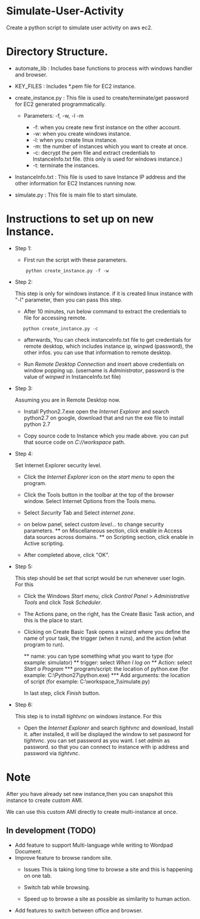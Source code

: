 # Simulate-User-Activity
Create a python script to simulate user activity on aws ec2.

# Directory Structure.

- automate_lib : Includes base functions to process with windows handler and browser.
- KEY_FILES : Includes *.pem file for EC2 instance.
- create_instance.py : This file is used to create/terminate/get password for EC2 generated programmatically.

    * Parameters: -f, -w, -l -m
        
        * -f: when you create new first instance on the other account.
        * -w: when you create windows instance.
        * -l: when you create linux instance.
        * -m: the number of instances which you want to create at once.
        * -c: decrypt the pem file and extract credentials to InstanceInfo.txt file. (this only is used for windows instance.)
        * -t: terminate the instances.
        
- InstanceInfo.txt : This file is used to save Instance IP address and the other information for EC2 Instances running now.
- simulate.py : This file is main file to start simulate.


# Instructions to set up on new Instance.

- Step 1: 
    
    * First run the script with these parameters.
        
    ```
        python create_instance.py -f -w
    ```
       
- Step 2:
    
    This step is only for windows instance. 
    if it is created linux instance with "-l" parameter, then you can pass this step.
    
    * After 10 minutes, run below command to extract the credentials to file for accessing remote.
     
     ```
        python create_instance.py -c
     ```
     
    * afterwards, You can check instanceInfo.txt file to get credentials for remote desktop, 
     which includes instance ip, winpwd (password), the other infos. you can use that information to remote desktop.
       
    * Run *Remote Desktop Connection* and insert above credentials on window popping up. 
    (username is *Administrator*, password is the value of *winpwd* in InstanceInfo.txt file)

- Step 3:
    
    Assuming you are in Remote Desktop now.
    
    * Install Python2.7.exe
        open the *Internet Explorer* and search python2.7 on google, download that and run the exe file to install python 2.7
        
    * Copy source code to Instance which you made above. you can put that source code on *C://workspace* path.
    
- Step 4:    

    Set Internet Explorer security level.
    
    * Click the *Internet Explorer* icon on the *start menu* to open the program.
    * Click the Tools button in the toolbar at the top of the browser window. Select Internet Options from the Tools menu.
    * Select *Security* Tab and Select *internet zone*.
    * on below panel, select *custom level...* to change security parameters.
        ** on Miscellaneous section, click enable in Access data sources across domains.
        ** on Scripting section, click enable in Active scripting.
        
    * After completed above, click "OK".
    
- Step 5:

    This step should be set that script would be run whenever user login.
    For this
    
    * Click the Windows *Start menu*, click *Control Panel* > *Administrative Tools* and click *Task Scheduler*.
    
    * The Actions pane, on the right, has the Create Basic Task action, and this is the place to start.
    
    * Clicking on Create Basic Task opens a wizard where you define the name of your task, the trigger (when it runs), and the action (what program to run).
    
        ** name: you can type something what you want to type (for example: simulator)
        ** trigger: select *When I log on*
        ** Action: select *Start a Program*
            *** program/script: the location of python.exe (for example: C:\Python27\python.exe)
            *** Add arguments: the location of script (for example: C:\workspace_1\simulate.py)
        
        In last step, click *Finish* button.
        
- Step 6:

    This step is to install *tightvnc* on windows instance.
    For this
    
    * Open the *Internet Explorer* and search *tightvnc* and download, Install it.
     after installed, it will be displayed the window to set password for *tightvnc*. you can set password as you want.
     I set *admin* as password. so that you can connect to instance with ip address and password via *tightvnc*.
     
# Note

After you have already set new instance,then you can snapshot this instance to create custom AMI.

We can use this custom AMI directly to create multi-instance at once.


## In development (TODO)

- Add feature to support Multi-language while writing to Wordpad Document.
- Improve feature to browse random site.
    * Issues
        This is taking long time to browse a site and this is happening on one tab.
    
    * Switch tab while browsing.
    * Speed up to browse a site as possible as similarity to human action.
- Add features to switch between office and browser.
